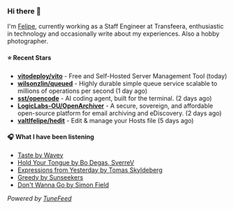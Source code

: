 ### Hi there 👋

I'm [Felipe](https://felipevm.com), currently working as a Staff Engineer at Transfeera, enthusiastic in technology and occasionally write about my experiences. Also a hobby photographer.

#### ⭐ Recent Stars
- **[vitodeploy/vito](https://github.com/vitodeploy/vito)** - Free and Self-Hosted  Server Management Tool (today)
- **[wilsonzlin/queued](https://github.com/wilsonzlin/queued)** - Highly durable simple queue service scalable to millions of operations per second (1 day ago)
- **[sst/opencode](https://github.com/sst/opencode)** - AI coding agent, built for the terminal. (2 days ago)
- **[LogicLabs-OU/OpenArchiver](https://github.com/LogicLabs-OU/OpenArchiver)** - A secure, sovereign, and affordable open-source platform for email archiving and eDiscovery. (2 days ago)
- **[valtlfelipe/hedit](https://github.com/valtlfelipe/hedit)** - Edit &amp; manage your Hosts file (5 days ago)

#### 🎧 What I have been listening
- [Taste by Wavey](https://open.spotify.com/track/3134QpOcZm1ciiukvW5Po7)
- [Hold Your Tongue by Bo Degas, SverreV](https://open.spotify.com/track/10vZTVLkWrtjKP6u40JsNn)
- [Expressions from Yesterday by Tomas Skyldeberg](https://open.spotify.com/track/0TXu1rekGsLdZu7lb2FgPX)
- [Greedy by Sunseekers](https://open.spotify.com/track/5K5eCruUPad7g4G8R4wUXs)
- [Don&#39;t Wanna Go by Simon Field](https://open.spotify.com/track/43zjba3yvvD5kOEtgNfT7c)

_Powered by [TuneFeed](https://tunefeed.app?ref=github.com)_
